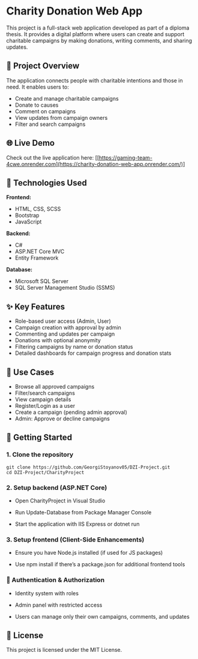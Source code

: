 # Charity Donation Web App

This project is a full-stack web application developed as part of a diploma thesis. It provides a digital platform where users can create and support charitable campaigns by making donations, writing comments, and sharing updates.

## 📌 Project Overview

The application connects people with charitable intentions and those in need. It enables users to:
- Create and manage charitable campaigns
- Donate to causes
- Comment on campaigns
- View updates from campaign owners
- Filter and search campaigns

## 🌐 Live Demo

Check out the live application here: [[https://gaming-team-4cwe.onrender.com](https://charity-donation-web-app.onrender.com/)]

## 🧰 Technologies Used

**Frontend:**
- HTML, CSS, SCSS
- Bootstrap
- JavaScript

**Backend:**
- C#
- ASP.NET Core MVC
- Entity Framework

**Database:**
- Microsoft SQL Server
- SQL Server Management Studio (SSMS)


## ✨ Key Features

- Role-based user access (Admin, User)
- Campaign creation with approval by admin
- Commenting and updates per campaign
- Donations with optional anonymity
- Filtering campaigns by name or donation status
- Detailed dashboards for campaign progress and donation stats

## 🧪 Use Cases

- Browse all approved campaigns
- Filter/search campaigns
- View campaign details
- Register/Login as a user
- Create a campaign (pending admin approval)
- Admin: Approve or decline campaigns

## 🚀 Getting Started

### 1. Clone the repository  
    git clone https://github.com/GeorgiStoyanov05/DZI-Project.git
    cd DZI-Project/CharityProject
### 2. Setup backend (ASP.NET Core)
- Open CharityProject in Visual Studio

- Run Update-Database from Package Manager Console

- Start the application with IIS Express or dotnet run

### 3. Setup frontend (Client-Side Enhancements)
- Ensure you have Node.js installed (if used for JS packages)

- Use npm install if there’s a package.json for additional frontend tools

### 🔐 Authentication & Authorization
- Identity system with roles

- Admin panel with restricted access

- Users can manage only their own campaigns, comments, and updates

## 📄 License

This project is licensed under the MIT License.
